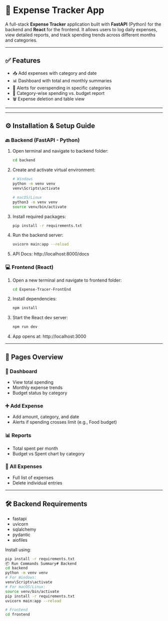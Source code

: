 # 💸 Expense Tracker App

A full-stack **Expense Tracker** application built with **FastAPI** (Python) for the backend and **React** for the frontend. It allows users to log daily expenses, view detailed reports, and track spending trends across different months and categories.

---

## ✅ Features

-   📥 Add expenses with category and date
-   📊 Dashboard with total and monthly summaries
-   🚨 Alerts for overspending in specific categories
-   🧾 Category-wise spending vs. budget report
-   🗑️ Expense deletion and table view

---



---

## ⚙️ Installation & Setup Guide

### 🔙 Backend (FastAPI - Python)

1.  Open terminal and navigate to backend folder:

    ```bash
    cd backend
    ```

2.  Create and activate virtual environment:

    ```bash
    # Windows
    python -m venv venv
    venv\Scripts\activate

    # macOS/Linux
    python3 -m venv venv
    source venv/bin/activate
    ```

3.  Install required packages:

    ```bash
    pip install -r requirements.txt
    ```

4.  Run the backend server:

    ```bash
    uvicorn main:app --reload
    ```

5.  API Docs: http://localhost:8000/docs

### 💻 Frontend (React)

1.  Open a new terminal and navigate to frontend folder:

    ```bash
    cd Expense-Tracer-FrontEnd
    ```

2.  Install dependencies:

    ```bash
    npm install
    ```

3.  Start the React dev server:

    ```bash
    npm run dev
    ```

4.  App opens at: http://localhost:3000

---

## 🧾 Pages Overview

### 📍 Dashboard

-   View total spending
-   Monthly expense trends
-   Budget status by category

### ➕ Add Expense

-   Add amount, category, and date
-   Alerts if spending crosses limit (e.g., Food budget)

### 📊 Reports

-   Total spent per month
-   Budget vs Spent chart by category

### 📜 All Expenses

-   Full list of expenses
-   Delete individual entries

---

## 🛠️ Backend Requirements

-   fastapi
-   uvicorn
-   sqlalchemy
-   pydantic
-   aiofiles

Install using:

```bash
pip install -r requirements.txt
📦 Run Commands Summary# Backend
cd backend
python -m venv venv
# For Windows:
venv\Scripts\activate
# For macOS/Linux:
source venv/bin/activate
pip install -r requirements.txt
uvicorn main:app --reload

# Frontend
cd frontend
